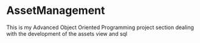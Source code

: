 # AssetManagement
This is my Advanced Object Oriented Programming project section dealing with the development of the assets view and sql 

